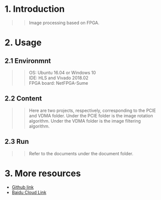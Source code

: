 # 1. Introduction
>>Image processing based on FPGA.

# 2. Usage
## 2.1 Environmnt
>>OS: Ubuntu 16.04 or Windows 10  
>>IDE: HLS and Vivado 2018.02  
>>FPGA board: NetFPGA-Sume  

## 2.2 Content
>>Here are two projects, respectively, corresponding to the PCIE and VDMA folder. Under the PCIE folder is the image rotation algorithm. Under the VDMA folder is the image filtering algorithm.

## 2.3 Run
>>Refer to the documents under the document folder.

# 3. More resources
- [Github link](https://github.com/lh9171338/Outline)
- [Baidu Cloud Link](https://pan.baidu.com/s/1DS6NZ4SP1PPVYoFgCgnvcw)
